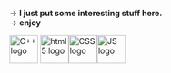 -> **I just put some interesting stuff here.**\
-> **enjoy**

<img src="https://upload.wikimedia.org/wikipedia/commons/1/18/ISO_C%2B%2B_Logo.svg" alt="C++ logo" width="50" height="50" style="display: inline;">
<img src="https://upload.wikimedia.org/wikipedia/commons/6/61/HTML5_logo_and_wordmark.svg" alt="html5 logo" width="50" height="50" style="display: inline;"><img src="https://upload.wikimedia.org/wikipedia/commons/d/d5/CSS3_logo_and_wordmark.svg" alt="CSS logo" width="50" height="50" style="display: inline;"><img src="https://upload.wikimedia.org/wikipedia/commons/d/d4/Javascript-shield.svg" alt="JS logo" width="50" height="50" style="display: inline;">
